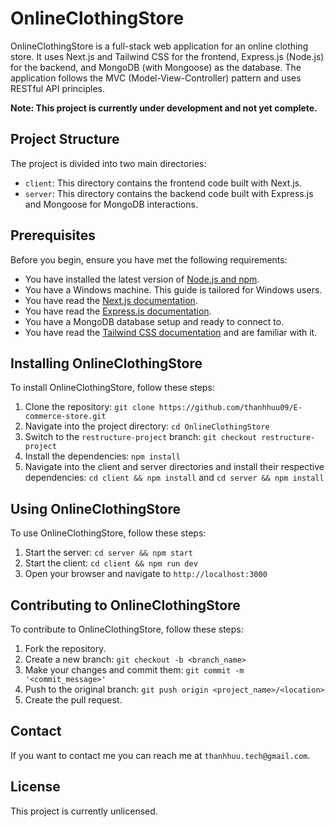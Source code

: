# OnlineClothingStore

OnlineClothingStore is a full-stack web application for an online clothing store. It uses Next.js and Tailwind CSS for the frontend, Express.js (Node.js) for the backend, and MongoDB (with Mongoose) as the database. The application follows the MVC (Model-View-Controller) pattern and uses RESTful API principles.

**Note: This project is currently under development and not yet complete.**

## Project Structure

The project is divided into two main directories:

- `client`: This directory contains the frontend code built with Next.js.
- `server`: This directory contains the backend code built with Express.js and Mongoose for MongoDB interactions.

## Prerequisites

Before you begin, ensure you have met the following requirements:

- You have installed the latest version of [Node.js and npm](https://nodejs.org/en/download/).
- You have a Windows machine. This guide is tailored for Windows users.
- You have read the [Next.js documentation](https://nextjs.org/docs).
- You have read the [Express.js documentation](https://expressjs.com/en/starter/installing.html).
- You have a MongoDB database setup and ready to connect to.
- You have read the [Tailwind CSS documentation](https://tailwindcss.com/docs) and are familiar with it.

## Installing OnlineClothingStore

To install OnlineClothingStore, follow these steps:

1. Clone the repository: `git clone https://github.com/thanhhuu09/E-commerce-store.git`
2. Navigate into the project directory: `cd OnlineClothingStore`
3. Switch to the `restructure-project` branch: `git checkout restructure-project`
4. Install the dependencies: `npm install`
5. Navigate into the client and server directories and install their respective dependencies: `cd client && npm install` and `cd server && npm install`

## Using OnlineClothingStore

To use OnlineClothingStore, follow these steps:

1. Start the server: `cd server && npm start`
2. Start the client: `cd client && npm run dev`
3. Open your browser and navigate to `http://localhost:3000`

## Contributing to OnlineClothingStore

To contribute to OnlineClothingStore, follow these steps:

1. Fork the repository.
2. Create a new branch: `git checkout -b <branch_name>`
3. Make your changes and commit them: `git commit -m '<commit_message>'`
4. Push to the original branch: `git push origin <project_name>/<location>`
5. Create the pull request.

## Contact

If you want to contact me you can reach me at `thanhhuu.tech@gmail.com`.

## License

This project is currently unlicensed.
